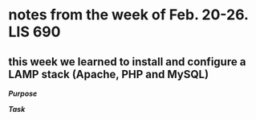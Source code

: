 # notes from the week of Feb. 20-26. LIS 690

## this week we learned to install and configure a LAMP stack (Apache, PHP and MySQL)

***Purpose***

***Task***
